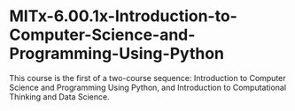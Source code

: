 # MITx-6.00.1x-Introduction-to-Computer-Science-and-Programming-Using-Python
This course is the first of a two-course sequence: Introduction to Computer Science and Programming Using Python, and Introduction to Computational Thinking and Data Science.
